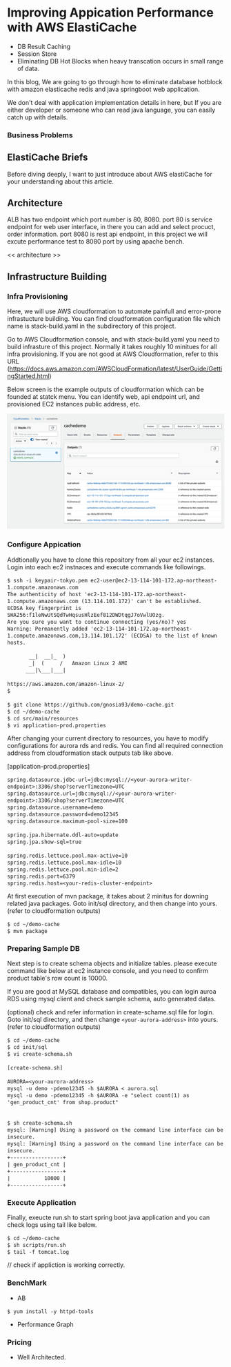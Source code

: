 
# Improving Appication Performance with AWS ElastiCache #

- DB Result Caching
- Session Store
- Eliminating DB Hot Blocks when heavy transcation occurs in small range of data. 

In this blog, We are going to go through how to eliminate database hotblock with amazon elasticache redis and
java springboot web application.

We don't deal with application implementation details in here, but If you are either developer or someone who can read
java language, you can easily catch up with details.


### Business Problems ###


## ElastiCache Briefs ##

Before diving deeply, I want to just introduce about AWS elastiCache for your understanding about this article.

## Architecture ##

ALB has two endpoint which port number is 80, 8080.
port 80 is service endpoint for web user interface, in there you can add and select procuct, order information.
port 8080 is rest api endpoint, in this project we will excute performance test to 8080 port by using apache bench.

<< architecture >>



## Infrastructure Building ##

### Infra Provisioning ###

Here, we will use AWS cloudformation to automate painfull and error-prone infrastucture building. 
You can find cloudformation configuration file which name is stack-build.yaml in the subdirectory of this project.

Go to AWS Cloudformation console, and with stack-build.yaml you need to build infrasture of this project. 
Normally it takes roughly 10 minitues for all infra provisioning.
If you are not good at AWS Cloudformation, refer to this URL (https://docs.aws.amazon.com/AWSCloudFormation/latest/UserGuide/GettingStarted.html)

Below screen is the example outputs of cloudformation which can be founded at statck menu.
You can identify web, api endpoint url, and provisioned EC2 instances public address, etc.

![cf-outputs](https://github.com/gnosia93/demo-cache/blob/master/document/cf-outputs.png)

### Configure Appication ###

Addtionally you have to clone this repository from all your ec2 instances.
Login into each ec2 instnaces and execute commands like followings.

```
$ ssh -i keypair-tokyo.pem ec2-user@ec2-13-114-101-172.ap-northeast-1.compute.amazonaws.com
The authenticity of host 'ec2-13-114-101-172.ap-northeast-1.compute.amazonaws.com (13.114.101.172)' can't be established.
ECDSA key fingerprint is SHA256:f1leNwUtSQdTwHqsusHlzEef812DWDtqgJ7oVwlUOzg.
Are you sure you want to continue connecting (yes/no)? yes
Warning: Permanently added 'ec2-13-114-101-172.ap-northeast-1.compute.amazonaws.com,13.114.101.172' (ECDSA) to the list of known hosts.

       __|  __|_  )
       _|  (     /   Amazon Linux 2 AMI
      ___|\___|___|

https://aws.amazon.com/amazon-linux-2/
$ 

$ git clone https://github.com/gnosia93/demo-cache.git
$ cd ~/demo-cache
$ cd src/main/resources
$ vi application-prod.properties
```
After changing your current directory to resources, you have to modify configurations for aurora rds and redis.
You can find all required connection address from cloudformation stack outputs tab like above. 

[application-prod.properties]
```
spring.datasource.jdbc-url=jdbc:mysql://<your-aurora-writer-endpoint>:3306/shop?serverTimezone=UTC
spring.datasource.url=jdbc:mysql://<your-aurora-writer-endpoint>:3306/shop?serverTimezone=UTC
spring.datasource.username=demo
spring.datasource.password=demo12345
spring.datasource.maximum-pool-size=100

spring.jpa.hibernate.ddl-auto=update
spring.jpa.show-sql=true

spring.redis.lettuce.pool.max-active=10
spring.redis.lettuce.pool.max-idle=10
spring.redis.lettuce.pool.min-idle=2
spring.redis.port=6379
spring.redis.host=<your-redis-cluster-endpoint>        
```
At first execution of mvn package, it takes about 2 minitus for downing related java packages.
Goto init/sql directory, and then change <your-aurora-address> into yours.(refer to cloudformation outputs)
```
$ cd ~/demo-cache
$ mvn package
```

### Preparing Sample DB ###

Next step is to create schema objects and initialize tables. please execute command like below at ec2 instance console,
and you need to confirm product table's row count is 10000. 

If you are good at MySQL database and compatibles, you can login auroa RDS using mysql client and check sample schema,
auto generated datas.

(optional) check and refer information in create-schame.sql file for login. 
Goto init/sql directory, and then change `<your-aurora-address>` into yours.(refer to cloudformation outputs)
```
$ cd ~/demo-cache
$ cd init/sql
$ vi create-schema.sh 

[create-schema.sh]

AURORA=<your-aurora-address>
mysql -u demo -pdemo12345 -h $AURORA < aurora.sql
mysql -u demo -pdemo12345 -h $AURORA -e "select count(1) as 'gen_product_cnt' from shop.product"
    
    
$ sh create-schema.sh 
mysql: [Warning] Using a password on the command line interface can be insecure.
mysql: [Warning] Using a password on the command line interface can be insecure.
+-----------------+
| gen_product_cnt |
+-----------------+
|           10000 |
+-----------------+                                                 
```

### Execute Application ###

Finally, exeucte run.sh to start spring boot java application and you can check logs using tail like below.

```
$ cd ~/demo-cache
$ sh scripts/run.sh
$ tail -f tomcat.log
```
// check if appliction is working correctly.


### BenchMark ###

- AB

```
$ yum install -y httpd-tools

```

- Performance Graph


### Pricing ###

- Well Architected.



